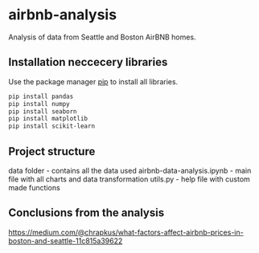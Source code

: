 # airbnb-analysis
Analysis of data from Seattle and Boston AirBNB homes.

## Installation neccecery libraries

Use the package manager [pip](https://pip.pypa.io/en/stable/) to install all libraries.

```bash
pip install pandas
pip install numpy
pip install seaborn
pip install matplotlib
pip install scikit-learn
```

## Project structure
data folder - contains all the data used
airbnb-data-analysis.ipynb - main file with all charts and data transformation
utils.py - help file with custom made functions


## Conclusions from the analysis
https://medium.com/@chrapkus/what-factors-affect-airbnb-prices-in-boston-and-seattle-11c815a39622
